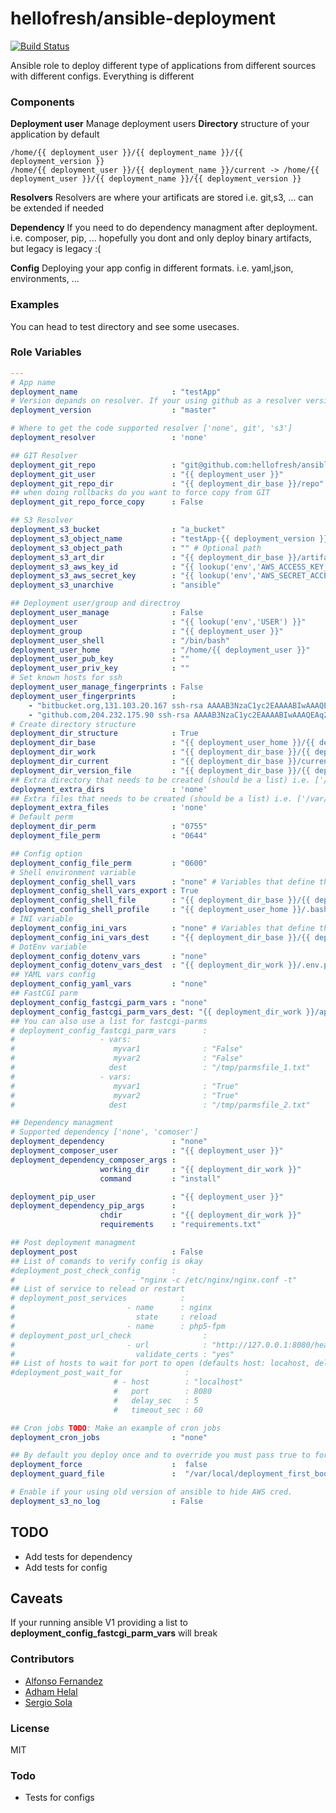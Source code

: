 # hellofresh/ansible-deployment
[![Build Status](https://travis-ci.org/hellofresh/ansible-deployment.svg?branch=master)](https://travis-ci.org/hellofresh/ansible-deployment)

Ansible role to deploy different type of applications from different sources with different configs. Everything is different

### Components

**Deployment user** Manage deployment  users
**Directory** structure of your application by default
```
/home/{{ deployment_user }}/{{ deployment_name }}/{{ deployment_version }}
/home/{{ deployment_user }}/{{ deployment_name }}/current -> /home/{{ deployment_user }}/{{ deployment_name }}/{{ deployment_version }}
```

**Resolvers** Resolvers are where your artificats are stored i.e. git,s3, ... can be extended if needed

**Dependency** If you need to do dependency managment after deployment. i.e. composer, pip, ... hopefully you dont and only deploy binary artifacts, but legacy is legacy :(

**Config** Deploying your app config in different formats. i.e. yaml,json, environments, ...

### Examples
You can head to test directory and see some usecases.

### Role Variables
```yaml
---
# App name
deployment_name                     : "testApp"
# Version depands on resolver. If your using github as a resolver version could be branch/tag/git 40 char hash
deployment_version                  : "master"

# Where to get the code supported resolver ['none', git', 's3']
deployment_resolver                 : 'none'

## GIT Resolver
deployment_git_repo                 : "git@github.com:hellofresh/ansible-deployment.git"
deployment_git_user                 : "{{ deployment_user }}"
deployment_git_repo_dir             : "{{ deployment_dir_base }}/repo"
## when doing rollbacks do you want to force copy from GIT
deployment_git_repo_force_copy      : False

## S3 Resolver
deployment_s3_bucket                : "a_bucket"
deployment_s3_object_name           : "testApp-{{ deployment_version }}.tgz"
deployment_s3_object_path           : "" # Optional path
deployment_s3_art_dir               : "{{ deployment_dir_base }}/artifacts"
deployment_s3_aws_key_id            : "{{ lookup('env','AWS_ACCESS_KEY_ID') }}"
deployment_s3_aws_secret_key        : "{{ lookup('env','AWS_SECRET_ACCESS_KEY') }}"
deployment_s3_unarchive             : "ansible" 

## Deployment user/group and directroy
deployment_user_manage              : False
deployment_user                     : "{{ lookup('env','USER') }}"
deployment_group                    : "{{ deployment_user }}"
deployment_user_shell               : "/bin/bash"
deployment_user_home                : "/home/{{ deployment_user }}"
deployment_user_pub_key             : ""
deployment_user_priv_key            : ""
# Set known hosts for ssh
deployment_user_manage_fingerprints : False
deployment_user_fingerprints        :
    - "bitbucket.org,131.103.20.167 ssh-rsa AAAAB3NzaC1yc2EAAAABIwAAAQEAubiN81eDcafrgMeLzaFPsw2kNvEcqTKl/VqLat/MaB33pZy0y3rJZtnqwR2qOOvbwKZYKiEO1O6VqNEBxKvJJelCq0dTXWT5pbO2gDXC6h6QDXCaHo6pOHGPUy+YBaGQRGuSusMEASYiWunYN0vCAI8QaXnWMXNMdFP3jHAJH0eDsoiGnLPBlBp4TNm6rYI74nMzgz3B9IikW4WVK+dc8KZJZWYjAuORU3jc1c/NPskD2ASinf8v3xnfXeukU0sJ5N6m5E8VLjObPEO+mN2t/FZTMZLiFqPWc/ALSqnMnnhwrNi2rbfg/rd/IpL8Le3pSBne8+seeFVBoGqzHM9yXw=="
    - "github.com,204.232.175.90 ssh-rsa AAAAB3NzaC1yc2EAAAABIwAAAQEAq2A7hRGmdnm9tUDbO9IDSwBK6TbQa+PXYPCPy6rbTrTtw7PHkccKrpp0yVhp5HdEIcKr6pLlVDBfOLX9QUsyCOV0wzfjIJNlGEYsdlLJizHhbn2mUjvSAHQqZETYP81eFzLQNnPHt4EVVUh7VfDESU84KezmD5QlWpXLmvU31/yMf+Se8xhHTvKSCZIFImWwoG6mbUoWf9nzpIoaSjB+weqqUUmpaaasXVal72J+UX2B+2RPW3RcT0eOzQgqlJL3RKrTJvdsjE3JEAvGq3lGHSZXy28G3skua2SmVi/w4yCE6gbODqnTWlg7+wC604ydGXA8VJiS5ap43JXiUFFAaQ=="
# Create directory structure 
deployment_dir_structure            : True
deployment_dir_base                 : "{{ deployment_user_home }}/{{ deployment_name }}"
deployment_dir_work                 : "{{ deployment_dir_base }}/{{ deployment_version }}"
deployment_dir_current              : "{{ deployment_dir_base }}/current"
deployment_dir_version_file         : "{{ deployment_dir_base }}/{{ deployment_version_file_orginal }}"
## Extra directory that needs to be created (should be a list) i.e. ['/var/log/myapp','/opt/blaaa']
deployment_extra_dirs               : 'none'
## Extra files that needs to be created (should be a list) i.e. ['/var/log/myapp.log','/somewhere/file.txt']
deployment_extra_files              : 'none'
# Default perm
deployment_dir_perm                 : "0755"
deployment_file_perm                : "0644"

## Config option
deployment_config_file_perm         : "0600"
# Shell environment variable
deployment_config_shell_vars        : "none" # Variables that define the config
deployment_config_shell_vars_export : True
deployment_config_shell_file        : "{{ deployment_dir_base }}/{{ deployment_name }}_environment.sh"
deployment_config_shell_profile     : "{{ deployment_user_home }}/.bashrc"
# INI variable
deployment_config_ini_vars          : "none" # Variables that define the config
deployment_config_ini_vars_dest     : "{{ deployment_dir_base }}/{{ deployment_name }}_config.ini"
# DotEnv variable
deployment_config_dotenv_vars       : "none"
deployment_config_dotenv_vars_dest  : "{{ deployment_dir_work }}/.env.php"
## YAML vars config 
deployment_config_yaml_vars         : "none"
## FastCGI parm
deployment_config_fastcgi_parm_vars : "none"
deployment_config_fastcgi_parm_vars_dest: "{{ deployment_dir_work }}/app_fastcgi_parm"
## You can also use a list for fastcgi-parms
# deployment_config_fastcgi_parm_vars      :
#                   - vars:
#                      myvar1              : "False"
#                      myvar2              : "False"
#                     dest                 : "/tmp/parmsfile_1.txt"
#                   - vars:
#                      myvar1              : "True"
#                      myvar2              : "True"
#                     dest                 : "/tmp/parmsfile_2.txt"

## Dependency managment
# Supported dependency ['none', 'comoser']
deployment_dependency               : "none"
deployment_composer_user            : "{{ deployment_user }}"
deployment_dependency_composer_args :
                    working_dir     : "{{ deployment_dir_work }}"
                    command         : "install"

deployment_pip_user                 : "{{ deployment_user }}"
deployment_dependency_pip_args      :
                    chdir           : "{{ deployment_dir_work }}"
                    requirements    : "requirements.txt"

## Post deployment managment
deployment_post                     : False
## List of comands to verify config is okay 
#deployment_post_check_config       :
#                          - "nginx -c /etc/nginx/nginx.conf -t" 
## List of service to relead or restart
# deployment_post_services            :   
#                         - name      : nginx
#                           state     : reload
#                         - name      : php5-fpm
# deployment_post_url_check                :
#                         - url            : "http://127.0.0.1:8080/health"
#                           validate_certs : "yes"
## List of hosts to wait for port to open (defaults host: locahost, delay: 2, timeout 10)
#deployment_post_wait_for              :
                       # - host        : "localhost"
                       #   port        : 8080
                       #   delay_sec   : 5
                       #   timeout_sec : 60

## Cron jobs TODO: Make an example of cron jobs
deployment_cron_jobs                : "none"

## By default you deploy once and to override you must pass true to force deployment
deployment_force                    :  false
deployment_guard_file               :  "/var/local/deployment_first_boot_file"

# Enable if your using old version of ansible to hide AWS cred.
deployment_s3_no_log                : False
````

## TODO
* Add tests for dependency 
* Add tests for config 

## Caveats
If your running ansible V1 providing a list to **deployment_config_fastcgi_parm_vars** will break 

### Contributors
* [Alfonso Fernandez](https://github.com/alfonsodev)
* [Adham Helal](https://github.com/ahelal)
* [Sergio Sola](https://github.com/ssola)

### License
MIT

### Todo
- Tests for configs


